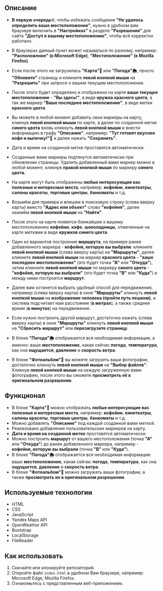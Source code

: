 ## Описание
- <b>В первую очередь💡</b>, чтобы избежать сообщения <b>"Не удалось определить ваше местоположение"</b>, нужно в удобном вам браузере включить в <b>"Настройках"</b> в разделе <b>"Разрешения"</b> для сайта <b>"Доступ к вашему местоположению"</b>, чтобы всё корректно работало.
- В браузерах данный пункт может называться по разному, например: <b>"Расположение" (в Microsoft Edge)</b>, <b>"Местоположение" (в Mozilla Firefox)</b>. 
- Если после этого не загрузилась <b>"Карта"🧭</b> или <b>"Погода"🌦️</b>, просто <b>"Обновите"</b> страницу и кликните <b>левой кнопкой мыши</b> на <b>"Разрешить"</b> при запросе о вашем текущем местоположении. 
- После этого будет определено и отображено на карте <b>ваше текущее местоположение</b> - <b>"Вы здесь!"</b>, в виде <b>кружка красного цвета</b>, а так же маркер <b>"Ваше последнее местоположение"</b>, в виде метки <b>красного цвета</b>.

- Вы можете в любой момент добавить свои маркеры на карту, кликнув <b>левой кнопкой мыши</b> по карте, а далее по созданной метке <b>синего цвета</b> вновь кликнуть <b>левой кнопкой мыши</b> и внести информацию в графу <b>"Описание"</b>, например: <b>"Тут готовят вкусное кофе и выпечку!"</b>🤩 и далее нажать <b>"Сохранить"</b>.  
- Дата и время на созданной метке</b> проставятся автоматически.

- Созданные вами маркеры подтянутся автоматически при обновлении страницы. Удалить добавленный вами маркер можно в любой момент, кликнув <b>правой кнопкой мыши</b> по маркеру <b>синего цвета.</b>
- На карте могут быть отображены <b>любые интересующие вас полезные и интересные места</b>, например: <b>кофейни</b>, <b>кинотеатры</b>, <b>салоны красоты</b>, <b>торговые центры</b>, <b>банкоматы</b> и т.д.
- Возьмём для примера и впишем в поисковую строку (слева вверху карты) вместо <b>"Адрес или объект"</b> слово <b>"кофейня"</b>, далее нажмём <b>левой кнопкой мыши</b> на <b>"Найти"</b>.
- После этого на карте появятся ближайшие к вашему местоположению <b>кофейни</b>, <b>кафе</b>, <b>шоколадницы</b>, отмеченные на карте метками в виде <b>кружков синего цвета</b>.

- Один из вариантов построения <b>маршрута</b>, на примере ранее добавленного маркера - <b>кофейня, которую вы выбрали</b>: кликните <b>левой кнопкой мыши</b> (слева вверху карты) на <b>"Маршруты"</b>, далее кликните <b>левой кнопкой мыши</b> на маркер <b>красного цвета</b> - <b>"ваше последнее местоположение"</b> (это будет точка <b>"А"</b> или <b>"Откуда"</b>), затем кликните <b>левой кнопкой мыши</b> по маркеру <b>синего цвета</b> - <b>"кофейня, которую вы выбрали"</b> (это будет точка <b>"В"</b> или <b>"Куда"</b>) и между ними построится <b>маршрут</b>.
- Далее вам останется выбрать удобный способ для передвижения, например (слева вверху карты) в окне <b>"Маршруты"</b> кликнуть <b>левой кнопкой мыши</b> на <b>изображение человека (пройти путь пешком)</b>, и система подсчитает нам расстояние (<b>в метрах</b>), а также среднее время (<b>в минутах</b>) на передвижение.
- Если нужно построить другой маршрут, достаточно нажать (слева вверху карты) в окне <b>"Маршруты"</b> кликнуть <b>левой кнопкой мыши</b> на <b>"Сбросить маршрут"</b> или <b>перезагрузите страницу</b>.		

- В блоке <b>"Погода"🌦️</b> отображается вся необходимая информация, а именно: ваше <b>местоположение</b>, какая сейчас <b>погода</b>, <b>температура</b>, как она <b>ощущается</b>, <b>давление</b> и <b>скорость ветра</b>.

- В блоке <b>"Фотоальбом"📸</b> вы можете загрузить ваши фотографии, достаточно кликнуть <b>левой кнопкой мыши</b> на <b>"Выбор файлов"</b>. Кликнув <b>левой кнопкой мыши</b> на каждую загруженную вами фотографию, после этого вы сможете <b>просмотреть её в оригинальном разрешении</b>.

## Функционал
- В блоке <b>"Карта"🧭</b> можно отображать <b>любые интересующие вас полезные и интересные места</b>, например: <b>кофейни</b>, <b>кинотеатры</b>, <b>салоны красоты</b>, <b>торговые центры</b>, <b>банкоматы</b> и т.д.
- Можно добавлять <b>"Описание"</b> под каждой созданной вами меткой.
- Реализовано добавление пользовательских маркеров на карту.
- <b>Дата и время на созданной метке</b> проставятся автоматически.
- Можно построить <b>маршрут</b> от вашего местоположения (точка <b>"А"</b> или <b>"Откуда"</b>) до ранее добавленного маркера, например - <b>кофейня, которую вы выбрали</b> (точка <b>"В"</b> или <b>"Куда"</b>).
- В блоке <b>"Погода"🌦️</b> отображается вся необходимая информация: ваше <b>местоположение</b>, какая сейчас <b>погода</b>, <b>температура</b>, как она <b>ощущается</b>, <b>давление</b> и <b>скорость ветра</b>.
- В блоке <b>"Фотоальбом"📸</b> можно загружать ваши фотографии, а также <b>просмотреть их в оригинальном разрешении</b>.

## Используемые технологии
- HTML
- CSS
- JavaScript
- Yandex Maps API
- OpenWeather API
- Bootstrap
- LocalStorage
- FileReader

## Как использовать
1. Скачайте или клонируйте репозиторий.
2. Откройте файл `index.html` в удобном Вам браузере, например: Microsoft Edge, Mozilla Firefox.
3. Ознакомьтесь с представленным веб-приложением.
